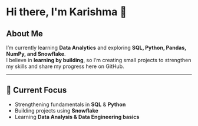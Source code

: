 # Hi there, I'm Karishma 👋

##  About Me
I’m currently learning **Data Analytics** and exploring **SQL, Python, Pandas, NumPy, and Snowflake**.  
I believe in **learning by building**, so I’m creating small projects to strengthen my skills and share my progress here on GitHub.

---

## 🎯 Current Focus
-  Strengthening fundamentals in **SQL** & **Python**
-  Building projects using **Snowflake**
- Learning **Data Analysis & Data Engineering basics**

